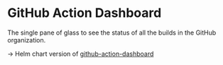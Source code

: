 # GitHub Action Dashboard

The single pane of glass to see the status of all the builds in the GitHub organization.

-> Helm chart version of [github-action-dashboard](https://github.com/sramekmichal/github-action-dashboard)